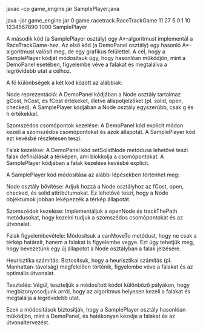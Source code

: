 javac -cp game_engine.jar SamplePlayer.java

java -jar game_engine.jar 0 game.racetrack.RaceTrackGame 11 27 5 0.1 10 1234567890 1000 SamplePlayer

A második kód (a SamplePlayer osztály) egy A*-algoritmust implementál a RaceTrackGame-hez. Az első kód (a DemoPanel osztály) egy hasonló A*-algoritmust valósít meg, de egy grafikus felülettel. A cél, hogy a SamplePlayer kódját módosítsuk úgy, hogy hasonlóan működjön, mint a DemoPanel esetében, figyelembe véve a falakat és megtalálva a legrövidebb utat a célhoz.

A fő különbségek a két kód között az alábbiak:

Node reprezentáció: A DemoPanel kódjában a Node osztály tartalmaz gCost, hCost, és fCost értékeket, illetve állapotjelzőket (pl. solid, open, checked). A SamplePlayer kódjában a Node osztály egyszerűbb, csak g és h értékekkel.

Szomszédos csomópontok kezelése: A DemoPanel kód explicit módon kezeli a szomszédos csomópontokat és azok állapotát. A SamplePlayer kód ezt kevésbé részletesen teszi.

Falak kezelése: A DemoPanel kód setSolidNode metódusa lehetővé teszi falak definiálását a térképen, ami blokkolja a csomópontokat. A SamplePlayer kódjában a falak kezelése kevésbé explicit.

A SamplePlayer kód módosítása az alábbi lépésekben történhet meg:

Node osztály bővítése: Adjuk hozzá a Node osztályhoz az fCost, open, checked, és solid attribútumokat. Ez lehetővé teszi, hogy a Node objektumok jobban leképezzék a térkép állapotát.

Szomszédok kezelése: Implementáljuk a openNode és trackThePath metódusokat, hogy kezelni tudjuk a szomszédos csomópontokat és az útvonalat.

Falak figyelembevétele: Módosítsuk a canMoveTo metódust, hogy ne csak a térkép határait, hanem a falakat is figyelembe vegye. Ezt úgy tehetjük meg, hogy bevezetünk egy új állapotot a Node osztályban a falak jelzésére.

Heurisztika számítás: Biztosítsuk, hogy a heurisztikai számítás (pl. Manhattan-távolság) megfelelően történik, figyelembe véve a falakat és az optimális útvonalat.

Tesztelés: Végül, teszteljük a módosított kódot különböző pályákon, hogy megbizonyosodjunk arról, hogy az algoritmus helyesen kezeli a falakat és megtalálja a legrövidebb utat.

Ezek a módosítások biztosítják, hogy a SamplePlayer osztály hasonlóan működjön, mint a DemoPanel, és hatékonyan kezelje a falakat és az útvonaltervezést.